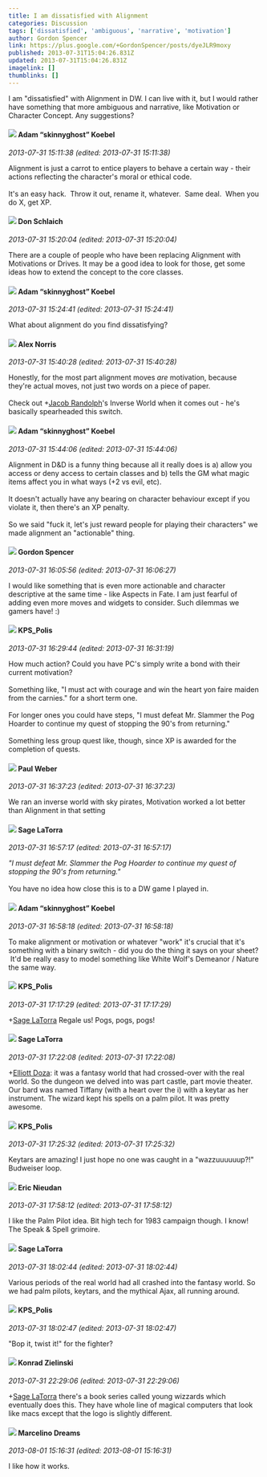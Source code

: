 ```yaml
---
title: I am dissatisfied with Alignment
categories: Discussion
tags: ['dissatisfied', 'ambiguous', 'narrative', 'motivation']
author: Gordon Spencer
link: https://plus.google.com/+GordonSpencer/posts/dyeJLR9moxy
published: 2013-07-31T15:04:26.831Z
updated: 2013-07-31T15:04:26.831Z
imagelink: []
thumblinks: []
---
```


I am &quot;dissatisfied&quot; with Alignment in DW. I can live with it, but I would rather have something that more ambiguous and narrative, like Motivation or Character Concept. Any suggestions?
<div id='comment z133cr34vligyf2ax04cctvgwvnls1jwbiw'>
  <h4><img src='{{site.baseurl}}//images/avatars/112484087750169360510_photo.jpg'> Adam “skinnyghost” Koebel</h4>
      <p><cite>2013-07-31 15:11:38 (edited: 2013-07-31 15:11:38)</cite></p>
        <p>Alignment is just a carrot to entice players to behave a certain way - their actions reflecting the character&#39;s moral or ethical code.<br /><br />It&#39;s an easy hack.  Throw it out, rename it, whatever.  Same deal.  When you do X, get XP.</p>
</div>
        

<div id='comment z133cr34vligyf2ax04cctvgwvnls1jwbiw'>
  <h4><img src='{{site.baseurl}}//images/avatars/104081382292023752401_photo.jpg'> Don Schlaich</h4>
      <p><cite>2013-07-31 15:20:04 (edited: 2013-07-31 15:20:04)</cite></p>
        <p>There are a couple of people who have been replacing Alignment with Motivations or Drives. It may be a good idea to look for those, get some ideas how to extend the concept to the core classes.</p>
</div>
        

<div id='comment z133cr34vligyf2ax04cctvgwvnls1jwbiw'>
  <h4><img src='{{site.baseurl}}//images/avatars/112484087750169360510_photo.jpg'> Adam “skinnyghost” Koebel</h4>
      <p><cite>2013-07-31 15:24:41 (edited: 2013-07-31 15:24:41)</cite></p>
        <p>What about alignment do you find dissatisfying?</p>
</div>
        

<div id='comment z133cr34vligyf2ax04cctvgwvnls1jwbiw'>
  <h4><img src='{{site.baseurl}}//images/avatars/112750659160242168572_photo.jpg'> Alex Norris</h4>
      <p><cite>2013-07-31 15:40:28 (edited: 2013-07-31 15:40:28)</cite></p>
        <p>Honestly, for the most part alignment moves <i>are</i> motivation, because they&#39;re actual moves, not just two words on a piece of paper.<br /><br />Check out <span class="proflinkWrapper"><span class="proflinkPrefix">+</span><a class="proflink" href="https://plus.google.com/105004837996196022135" oid="105004837996196022135">Jacob Randolph</a></span>&#39;s Inverse World when it comes out - he&#39;s basically spearheaded this switch.</p>
</div>
        

<div id='comment z133cr34vligyf2ax04cctvgwvnls1jwbiw'>
  <h4><img src='{{site.baseurl}}//images/avatars/112484087750169360510_photo.jpg'> Adam “skinnyghost” Koebel</h4>
      <p><cite>2013-07-31 15:44:06 (edited: 2013-07-31 15:44:06)</cite></p>
        <p>Alignment in D&amp;D is a funny thing because all it really does is a) allow you access or deny access to certain classes and b) tells the GM what magic items affect you in what ways (+2 vs evil, etc).<br /><br />It doesn&#39;t actually have any bearing on character behaviour except if you violate it, then there&#39;s an XP penalty.<br /><br />So we said &quot;fuck it, let&#39;s just reward people for playing their characters&quot; we made alignment an &quot;actionable&quot; thing.</p>
</div>
        

<div id='comment z133cr34vligyf2ax04cctvgwvnls1jwbiw'>
  <h4><img src='{{site.baseurl}}//images/avatars/107560837065764678288_photo.jpg'> Gordon Spencer</h4>
      <p><cite>2013-07-31 16:05:56 (edited: 2013-07-31 16:06:27)</cite></p>
        <p>I would like something that is even more actionable and character descriptive at the same time - like Aspects in Fate. I am just fearful of adding even more moves and widgets to consider. Such dilemmas we gamers have! :)</p>
</div>
        

<div id='comment z133cr34vligyf2ax04cctvgwvnls1jwbiw'>
  <h4><img src='{{site.baseurl}}//images/avatars/115988632516121496635_photo.jpg'> KPS_Polis</h4>
      <p><cite>2013-07-31 16:29:44 (edited: 2013-07-31 16:31:19)</cite></p>
        <p>How much action? Could you have PC&#39;s simply write a bond with their current motivation?<br /><br />Something like, &quot;I must act with courage and win the heart yon faire maiden from the carnies.&quot; for a short term one.<br /><br />For longer ones you could have steps, &quot;I must defeat Mr. Slammer the Pog Hoarder to continue my quest of stopping the 90&#39;s from returning.&quot;<br /><br />Something less group quest like, though, since XP is awarded for the completion of quests.</p>
</div>
        

<div id='comment z133cr34vligyf2ax04cctvgwvnls1jwbiw'>
  <h4><img src='{{site.baseurl}}//images/avatars/102842901273986999928_photo.jpg'> Paul Weber</h4>
      <p><cite>2013-07-31 16:37:23 (edited: 2013-07-31 16:37:23)</cite></p>
        <p>We ran an inverse world with sky pirates, Motivation worked a lot better than Alignment in that setting</p>
</div>
        

<div id='comment z133cr34vligyf2ax04cctvgwvnls1jwbiw'>
  <h4><img src='{{site.baseurl}}//images/avatars/117415966179711277938_photo.jpg'> Sage LaTorra</h4>
      <p><cite>2013-07-31 16:57:17 (edited: 2013-07-31 16:57:17)</cite></p>
        <p><i>&quot;I must defeat Mr. Slammer the Pog Hoarder to continue my quest of stopping the 90&#39;s from returning.&quot;</i><br /><br />You have no idea how close this is to a DW game I played in. </p>
</div>
        

<div id='comment z133cr34vligyf2ax04cctvgwvnls1jwbiw'>
  <h4><img src='{{site.baseurl}}//images/avatars/112484087750169360510_photo.jpg'> Adam “skinnyghost” Koebel</h4>
      <p><cite>2013-07-31 16:58:18 (edited: 2013-07-31 16:58:18)</cite></p>
        <p>To make alignment or motivation or whatever &quot;work&quot; it&#39;s crucial that it&#39;s something with a binary switch - did you do the thing it says on your sheet?  It&#39;d be really easy to model something like White Wolf&#39;s Demeanor / Nature the same way.</p>
</div>
        

<div id='comment z133cr34vligyf2ax04cctvgwvnls1jwbiw'>
  <h4><img src='{{site.baseurl}}//images/avatars/115988632516121496635_photo.jpg'> KPS_Polis</h4>
      <p><cite>2013-07-31 17:17:29 (edited: 2013-07-31 17:17:29)</cite></p>
        <p><span class="proflinkWrapper"><span class="proflinkPrefix">+</span><a class="proflink" href="https://plus.google.com/117415966179711277938" oid="117415966179711277938">Sage LaTorra</a></span> Regale us! Pogs, pogs, pogs!</p>
</div>
        

<div id='comment z133cr34vligyf2ax04cctvgwvnls1jwbiw'>
  <h4><img src='{{site.baseurl}}//images/avatars/117415966179711277938_photo.jpg'> Sage LaTorra</h4>
      <p><cite>2013-07-31 17:22:08 (edited: 2013-07-31 17:22:08)</cite></p>
        <p><span class="proflinkWrapper"><span class="proflinkPrefix">+</span><a class="proflink" href="https://plus.google.com/115988632516121496635" oid="115988632516121496635">Elliott Doza</a></span>: it was a fantasy world that had crossed-over with the real world. So the dungeon we delved into was part castle, part movie theater. Our bard was named Tiffany (with a heart over the i) with a keytar as her instrument. The wizard kept his spells on a palm pilot. It was pretty awesome.</p>
</div>
        

<div id='comment z133cr34vligyf2ax04cctvgwvnls1jwbiw'>
  <h4><img src='{{site.baseurl}}//images/avatars/115988632516121496635_photo.jpg'> KPS_Polis</h4>
      <p><cite>2013-07-31 17:25:32 (edited: 2013-07-31 17:25:32)</cite></p>
        <p>Keytars are amazing! I just hope no one was caught in a &quot;wazzuuuuuup?!&quot; Budweiser loop.</p>
</div>
        

<div id='comment z133cr34vligyf2ax04cctvgwvnls1jwbiw'>
  <h4><img src='{{site.baseurl}}//images/avatars/112928858730524882505_photo.jpg'> Eric Nieudan</h4>
      <p><cite>2013-07-31 17:58:12 (edited: 2013-07-31 17:58:12)</cite></p>
        <p>I like the Palm Pilot idea. Bit high tech for 1983 campaign though. I know! The Speak &amp; Spell grimoire.</p>
</div>
        

<div id='comment z133cr34vligyf2ax04cctvgwvnls1jwbiw'>
  <h4><img src='{{site.baseurl}}//images/avatars/117415966179711277938_photo.jpg'> Sage LaTorra</h4>
      <p><cite>2013-07-31 18:02:44 (edited: 2013-07-31 18:02:44)</cite></p>
        <p>Various periods of the real world had all crashed into the fantasy world. So we had palm pilots, keytars, and the mythical Ajax, all running around.</p>
</div>
        

<div id='comment z133cr34vligyf2ax04cctvgwvnls1jwbiw'>
  <h4><img src='{{site.baseurl}}//images/avatars/115988632516121496635_photo.jpg'> KPS_Polis</h4>
      <p><cite>2013-07-31 18:02:47 (edited: 2013-07-31 18:02:47)</cite></p>
        <p>&quot;Bop it, twist it!&quot; for the fighter? </p>
</div>
        

<div id='comment z133cr34vligyf2ax04cctvgwvnls1jwbiw'>
  <h4><img src='{{site.baseurl}}//images/avatars/115725920587018246269_photo.jpg'> Konrad Zielinski</h4>
      <p><cite>2013-07-31 22:29:06 (edited: 2013-07-31 22:29:06)</cite></p>
        <p><span class="proflinkWrapper"><span class="proflinkPrefix">+</span><a class="proflink" href="https://plus.google.com/117415966179711277938" oid="117415966179711277938">Sage LaTorra</a></span> there&#39;s a book series called young wizzards which eventually does this. They have whole line of magical computers that look like macs except that the logo is slightly different.</p>
</div>
        

<div id='comment z133cr34vligyf2ax04cctvgwvnls1jwbiw'>
  <h4><img src='{{site.baseurl}}//images/avatars/100117086602225625440_photo.jpg'> Marcelino Dreams</h4>
      <p><cite>2013-08-01 15:16:31 (edited: 2013-08-01 15:16:31)</cite></p>
        <p>I like how it works.</p>
</div>
        
